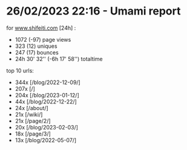 # 26/02/2023 22:16 - Umami report
for www.shifeiti.com [24h] :

 - 1072 (-97) page views
 - 323 (12) uniques
 - 247 (17) bounces
 - 24h 30' 32'' (-6h 17' 58'') totaltime


top 10 urls:
 - 344x [/blog/2022-12-09/]
 - 207x [/]
 - 204x [/blog/2023-01-12/]
 - 44x [/blog/2022-12-22/]
 - 24x [/about/]
 - 21x [/wiki/]
 - 21x [/page/2/]
 - 20x [/blog/2023-02-03/]
 - 18x [/page/3/]
 - 13x [/blog/2022-05-07/]


